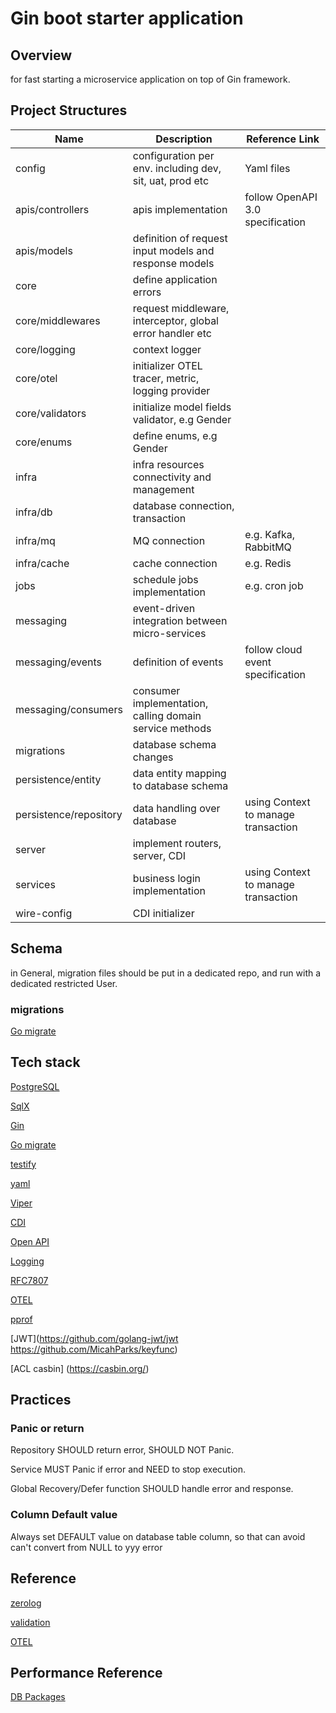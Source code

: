 # Gin boot starter application

## Overview

for fast starting a microservice application on top of Gin framework.

## Project Structures

|Name|Description|Reference Link|
|----|-----------|--------------|
|config| configuration per env. including dev, sit, uat, prod etc| Yaml files |
|apis/controllers| apis implementation | follow OpenAPI 3.0 specification |
|apis/models| definition of request input models and response models | |
|core|define application errors||
|core/middlewares| request middleware, interceptor, global error handler etc| |
|core/logging| context logger| |
|core/otel| initializer OTEL tracer, metric, logging provider| |
|core/validators| initialize model fields validator, e.g Gender| |
|core/enums| define enums, e.g Gender| |
|infra|infra resources connectivity and management||
|infra/db| database connection, transaction | |
|infra/mq| MQ connection | e.g. Kafka, RabbitMQ |
|infra/cache| cache connection | e.g. Redis |
|jobs|schedule jobs implementation| e.g. cron job |
|messaging|event-driven integration between micro-services||
|messaging/events|definition of events|follow cloud event specification|
|messaging/consumers|consumer implementation, calling domain service methods||
|migrations| database schema changes| |
|persistence/entity| data entity mapping to database schema | |
|persistence/repository| data handling over database | using Context to manage transaction |
|server | implement routers, server, CDI | |
|services| business login implementation | using Context to manage transaction |
|wire-config| CDI initializer | |

## Schema

in General, migration files should be put in a dedicated repo, and run with a dedicated restricted User.

### migrations

[Go migrate](https://github.com/golang-migrate/migrate?tab=readme-ov-file)

## Tech stack

[PostgreSQL](https://pkg.go.dev/github.com/jackc/pgx/v5@v5.0.4/stdlib)

[SqlX](https://jmoiron.github.io/sqlx/)

[Gin](https://gin-gonic.com/docs/introduction/)

[Go migrate](https://github.com/golang-migrate/migrate)

[testify](https://github.com/stretchr/testify)

[yaml](https://github.com/go-yaml/yaml)

[Viper](https://github.com/spf13/viper)

[CDI](https://github.com/google/wire)

[Open API](https://github.com/swaggo/swag)

[Logging](https://github.com/rs/zerolog)

[RFC7807](https://tools.ietf.org/html/rfc7807)

[OTEL](https://opentelemetry.io/docs/languages/go/getting-started/)

[pprof](https://github.com/gin-contrib/pprof)

[JWT](<https://github.com/golang-jwt/jwt> <https://github.com/MicahParks/keyfunc>)

[ACL casbin] (<https://casbin.org/>)

## Practices

### Panic or return

Repository SHOULD return error, SHOULD NOT Panic.

Service MUST Panic if error and NEED to stop execution.

Global Recovery/Defer function SHOULD handle error and response.

### Column Default value

Always set DEFAULT value on database table column, so that can avoid can't convert from NULL to yyy error

## Reference

[zerolog](https://betterstack.com/community/guides/logging/zerolog/)

[validation](https://blog.logrocket.com/gin-binding-in-go-a-tutorial-with-examples/)

[OTEL](https://signoz.io/blog/opentelemetry-gin/)

## Performance Reference

[DB Packages](https://blog.jetbrains.com/go/2023/04/27/comparing-db-packages/)
